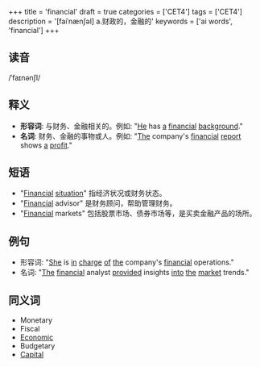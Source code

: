 +++
title = 'financial'
draft = true
categories = ['CET4']
tags = ['CET4']
description = '[faiˈnæn∫əl] a.财政的，金融的'
keywords = ['ai words', 'financial']
+++

## 读音
/ˈfaɪnənʃl/

## 释义
- **形容词**: 与财务、金融相关的。例如: "[He](/zh/post/he/) has [a](/zh/post/a/) [financial](/zh/post/financial/) [background](/zh/post/background/)."
- **名词**: 财务、金融的事物或人。例如: "[The](/zh/post/the/) company's [financial](/zh/post/financial/) [report](/zh/post/report/) shows [a](/zh/post/a/) [profit](/zh/post/profit/)."

## 短语
- "[Financial](/zh/post/financial/) [situation](/zh/post/situation/)" 指经济状况或财务状态。
- "[Financial](/zh/post/financial/) advisor" 是财务顾问，帮助管理财务。
- "[Financial](/zh/post/financial/) markets" 包括股票市场、债券市场等，是买卖金融产品的场所。

## 例句
- 形容词: "[She](/zh/post/she/) is [in](/zh/post/in/) [charge](/zh/post/charge/) [of](/zh/post/of/) [the](/zh/post/the/) company's [financial](/zh/post/financial/) operations."
- 名词: "[The](/zh/post/the/) [financial](/zh/post/financial/) analyst [provided](/zh/post/provided/) insights [into](/zh/post/into/) [the](/zh/post/the/) [market](/zh/post/market/) trends."

## 同义词
- Monetary
- Fiscal
- [Economic](/zh/post/economic/)
- Budgetary
- [Capital](/zh/post/capital/)

